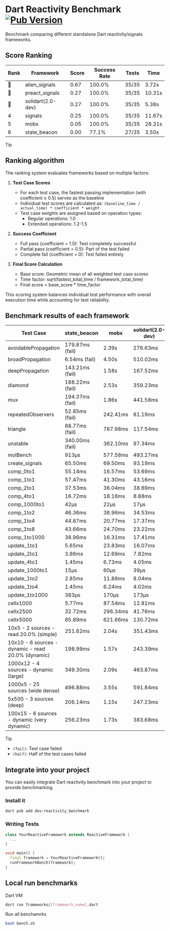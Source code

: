 # Dart Reactivity Benchmark [![Pub Version](https://img.shields.io/pub/v/reactivity_benchmark)](https://pub.dev/packages/reactivity_benchmark)

Benchmark comparing different standalone Dart reactivity/signals frameworks.

## Score Ranking

<!-- ranking start -->
| Rank | Framework | Score | Success Rate | Tests | Time |
|------|-----------|-------|--------------|-------|------|
| 🥇 | alien_signals | 0.67 | 100.0% | 35/35 | 3.72s |
| 🥈 | preact_signals | 0.27 | 100.0% | 35/35 | 10.31s |
| 🥉 | solidart(2.0-dev) | 0.27 | 100.0% | 35/35 | 5.38s |
| 4 | signals | 0.25 | 100.0% | 35/35 | 11.67s |
| 5 | mobx | 0.05 | 100.0% | 35/35 | 28.31s |
| 6 | state_beacon | 0.00 | 77.1% | 27/35 | 3.50s |

<!-- ranking end -->

> [!TIP]
> ## Ranking algorithm
>
> The ranking system evaluates frameworks based on multiple factors:
>
> 1. **Test Case Scores**
>    - For each test case, the fastest passing implementation (with coefficient ≥ 0.5) serves as the baseline
>    - Individual test scores are calculated as: `(baseline_time / actual_time) * coefficient * weight`
>    - Test case weights are assigned based on operation types:
>      - Regular operations: 1.0
>      - Extended operations: 1.2-1.5
>
> 2. **Success Coefficient**
>    - Full pass (coefficient = 1.0): Test completely successful
>    - Partial pass (coefficient = 0.5): Part of the test failed
>    - Complete fail (coefficient = 0): Test failed entirely
>
> 3. **Final Score Calculation**
>    - Base score: Geometric mean of all weighted test case scores
>    - Time factor: sqrt(fastest_total_time / framework_total_time)
>    - Final score = base_score * time_factor
>
> This scoring system balances individual test performance with overall execution time while accounting for test reliability.

## Benchmark results of each framework

<!-- test-case start -->
| Test Case | state_beacon | mobx | solidart(2.0-dev) | preact_signals | signals | alien_signals |
|---|---|---|---|---|---|---|
| avoidablePropagation | 179.87ms (fail) | 2.39s | 276.63ms | 199.36ms | 211.21ms | 186.67ms |
| broadPropagation | 6.54ms (fail) | 4.50s | 510.02ms | 448.65ms | 458.17ms | 353.47ms |
| deepPropagation | 143.21ms (fail) | 1.58s | 167.52ms | 177.37ms | 171.93ms | 120.39ms |
| diamond | 188.22ms (fail) | 2.53s | 359.23ms | 279.00ms | 278.08ms | 233.07ms |
| mux | 194.37ms (fail) | 1.86s | 441.58ms | 403.95ms | 448.53ms | 369.37ms |
| repeatedObservers | 52.85ms (fail) | 242.41ms | 81.19ms | 39.95ms | 44.36ms | 45.47ms |
| triangle | 88.77ms (fail) | 787.98ms | 117.54ms | 98.66ms | 100.61ms | 83.66ms |
| unstable | 340.00ms (fail) | 362.10ms | 97.34ms | 70.08ms | 79.32ms | 67.13ms |
| molBench | 913μs | 577.58ms | 493.27ms | 490.89ms | 486.28ms | 482.98ms |
| create_signals | 65.50ms | 69.50ms | 93.19ms | 5.29ms | 25.91ms | 28.14ms |
| comp_0to1 | 55.14ms | 16.57ms | 53.69ms | 18.22ms | 12.19ms | 8.35ms |
| comp_1to1 | 57.47ms | 41.30ms | 43.16ms | 10.65ms | 28.12ms | 4.26ms |
| comp_2to1 | 37.53ms | 36.04ms | 38.69ms | 18.51ms | 11.87ms | 2.31ms |
| comp_4to1 | 16.72ms | 18.16ms | 8.88ms | 8.43ms | 1.99ms | 8.12ms |
| comp_1000to1 | 42μs | 22μs | 17μs | 6μs | 6μs | 4μs |
| comp_1to2 | 46.36ms | 38.96ms | 34.53ms | 12.69ms | 22.96ms | 10.91ms |
| comp_1to4 | 44.87ms | 20.77ms | 17.37ms | 28.38ms | 17.88ms | 12.18ms |
| comp_1to8 | 43.66ms | 24.70ms | 23.22ms | 7.00ms | 19.28ms | 5.06ms |
| comp_1to1000 | 38.96ms | 16.31ms | 17.41ms | 4.89ms | 4.86ms | 3.60ms |
| update_1to1 | 5.65ms | 23.83ms | 16.07ms | 8.71ms | 9.00ms | 10.31ms |
| update_2to1 | 3.86ms | 12.69ms | 7.82ms | 4.29ms | 4.46ms | 2.33ms |
| update_4to1 | 1.45ms | 6.73ms | 4.05ms | 2.17ms | 2.28ms | 2.51ms |
| update_1000to1 | 15μs | 60μs | 39μs | 21μs | 22μs | 25μs |
| update_1to2 | 2.85ms | 11.88ms | 8.04ms | 4.59ms | 4.46ms | 5.09ms |
| update_1to4 | 1.45ms | 6.24ms | 4.02ms | 2.17ms | 2.22ms | 2.47ms |
| update_1to1000 | 383μs | 170μs | 173μs | 165μs | 43μs | 48μs |
| cellx1000 | 5.77ms | 87.54ms | 12.81ms | 10.04ms | 10.95ms | 8.79ms |
| cellx2500 | 32.72ms | 296.34ms | 41.76ms | 34.80ms | 38.21ms | 23.07ms |
| cellx5000 | 85.89ms | 621.66ms | 130.72ms | 102.51ms | 78.81ms | 58.80ms |
| 10x5 - 2 sources - read 20.0% (simple) | 251.62ms | 2.04s | 351.43ms | 438.42ms | 512.55ms | 229.45ms |
| 10x10 - 6 sources - dynamic - read 20.0% (dynamic) | 198.99ms | 1.57s | 243.39ms | 273.40ms | 281.53ms | 179.73ms |
| 1000x12 - 4 sources - dynamic (large) | 349.30ms | 2.09s | 463.87ms | 3.73s | 4.01s | 297.03ms |
| 1000x5 - 25 sources (wide dense) | 496.88ms | 3.55s | 591.84ms | 2.70s | 3.58s | 420.58ms |
| 5x500 - 3 sources (deep) | 206.14ms | 1.15s | 247.23ms | 229.77ms | 224.70ms | 188.85ms |
| 100x15 - 6 sources - dynamic (very dynamic) | 256.23ms | 1.73s | 383.68ms | 452.10ms | 484.53ms | 263.80ms |

<!-- test-case end -->

> [!TIP]
> - `(fail)`: Test case failed
> - `(half)`: Half of the test cases failed

## Integrate into your project

You can easily integrate Dart reactivity benchmark into your project to provide benchmarking.

### Install it

```bash
dart pub add dev:reactivity_benchmark
```

### Writing Tests

```dart
class YourReactiveFramework extends ReactiveFramework {
  ...
}

void main() {
  final framework = YourReactiveFramework();
  runFrameworkBench(framework);
}
```

## Local run benchmarks

Dart VM
```bash
dart run frameworks/[framework_name].dart
```

Run all benchamrks
```bash
bash bench.sh
```
